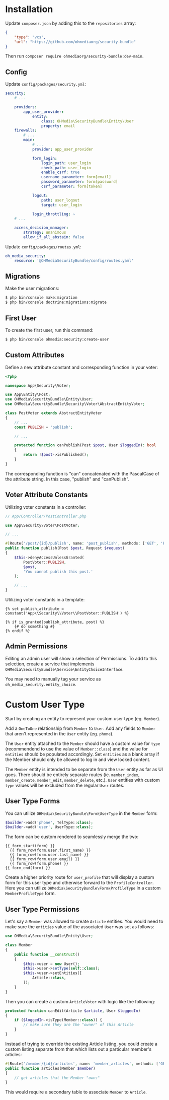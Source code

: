 # Installation

Update `composer.json` by adding this to the `repositories` array:

```json
{
    "type": "vcs",
    "url": "https://github.com/ohmediaorg/security-bundle"
}
```

Then run `composer require ohmediaorg/security-bundle:dev-main`.

## Config

Update `config/packages/security.yml`:

```yaml
security:
    # ...

    providers:
        app_user_provider:
            entity:
                class: OHMedia\SecurityBundle\Entity\User
                property: email
    firewalls:
        # ...
        main:
            # ...
            provider: app_user_provider

            form_login:
                login_path: user_login
                check_path: user_login
                enable_csrf: true
                username_parameter: form[email]
                password_parameter: form[password]
                csrf_parameter: form[token]

            logout:
                path: user_logout
                target: user_login

            login_throttling: ~
    # ...

    access_decision_manager:
        strategy: unanimous
        allow_if_all_abstain: false
```

Update `config/packages/routes.yml`:

```yaml
oh_media_security:
    resource: '@OHMediaSecurityBundle/config/routes.yaml'
```

## Migrations

Make the user migrations:

```bash
$ php bin/console make:migration
$ php bin/console doctrine:migrations:migrate
```

## First User

To create the first user, run this command:

```bash
$ php bin/console ohmedia:security:create-user
```

## Custom Attributes

Define a new attribute constant and corresponding function in your voter:

```php
<?php

namespace App\Security\Voter;

use App\Entity\Post;
use OHMedia\SecurityBundle\Entity\User;
use OHMedia\SecurityBundle\Security\Voter\AbstractEntityVoter;

class PostVoter extends AbstractEntityVoter
{
    // ...
    const PUBLISH = 'publish';

    // ...

    protected function canPublish(Post $post, User $loggedIn): bool
    {
        return !$post->isPublished();
    }
}
```

The corresponding function is "can" concatenated with the PascalCase of the
attribute string. In this case, "publish" and "canPublish".

## Voter Attribute Constants

Utilizing voter constants in a controller:

```php
// App/Controller/PostController.php

use App\Security\Voter\PostVoter;

// ...

#[Route('/post/{id}/publish', name: 'post_publish', methods: ['GET', 'POST'])]
public function publish(Post $post, Request $request)
{
    $this->denyAccessUnlessGranted(
        PostVoter::PUBLISH,
        $post,
        'You cannot publish this post.'
    );

    // ...
}
```

Utilizing voter constants in a template:

```twig
{% set publish_attribute = constant('App\\Security\\Voter\\PostVoter::PUBLISH') %}

{% if is_granted(publish_attribute, post) %}
    {# do something #}
{% endif %}
```

## Admin Permissions

Editing an admin user will show a selection of Permissions. To add to this
selection, create a service that implements `OHMedia\SecurityBundle\Service\EntityChoiceInterface`.

You may need to manually tag your service as `oh_media_security.entity_choice`.

# Custom User Type

Start by creating an entity to represent your custom user type (eg. `Member`).

Add a `OneToOne` relationship from `Member` to `User`. Add any fields to `Member`
that aren't represented in the `User` entity (eg. `phone`).

The `User` entity attached to the `Member` should have a custom value for `type`
(recommendend to use the value of `Member::class`) and the value for `entities`
should be populated accordingly. Set `entities` as a blank array if the Member
should only be allowed to log in and view locked content.

The `Member` entity is intended to be separate from the `User` entity as far as
UI goes. There should be entirely separate routes (ie. `member_index`,
`member_create`, `member_edit`, `member_delete`, etc.). `User` entities with
custom `type` values will be excluded from the regular `User` routes.

## User Type Forms

You can utilize `OHMedia\SecurityBundle\Form\UserType` in the `Member` form:

```php
$builder->add('phone', TelType::class);
$builder->add('user', UserType::class);
```

The form can be custom rendered to seamlessly merge the two:

```twig
{{ form_start(form) }}
  {{ form_row(form.user.first_name) }}
  {{ form_row(form.user.last_name) }}
  {{ form_row(form.user.email) }}
  {{ form_row(form.phone) }}
{{ form_end(form) }}
```

Create a higher priority route for `user_profile` that will display a custom
form for this user type and otherwise forward to the `ProfileController`. Here
you can utilize `OHMedia\SecurityBundle\Form\ProfileType` in a custom
`MemberProfileType` form.

## User Type Permissions

Let's say a `Member` was allowed to create `Article` entities. You would need to
make sure the `entities` value of the associated `User` was set as follows:

```php
use OHMedia\SecurityBundle\Entity\User;

class Member
{
    public function __construct()
    {
        $this->user = new User();
        $this->user->setType(self::class);
        $this->user->setEntities([
            Article::class,
        ]);
    }
}
```

Then you can create a custom `ArticleVoter` with logic like the following:

```php
protected function canEdit(Article $article, User $loggedIn)
{
    if ($loggedIn->isType(Member::class)) {
        // make sure they are the "owner" of this Article
    }
}
```

Instead of trying to override the existing Article listing, you could create a
custom listing separate from that which lists out a particular member's articles:

```php
#[Route('/member/{id}/articles', name: 'member_articles', methods: ['GET'])]
public function articles(Member $member)
{
    // get articles that the Member "owns"
}
```

This would require a secondary table to associate `Member` to `Article`.
